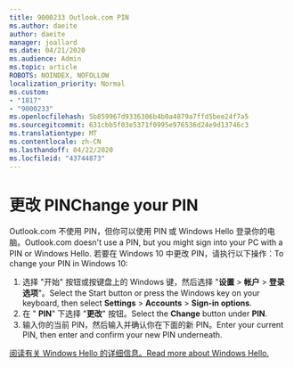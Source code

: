 ```yaml
---
title: 9000233 Outlook.com PIN
ms.author: daeite
author: daeite
manager: joallard
ms.date: 04/21/2020
ms.audience: Admin
ms.topic: article
ROBOTS: NOINDEX, NOFOLLOW
localization_priority: Normal
ms.custom:
- "1817"
- "9000233"
ms.openlocfilehash: 5b859967d9336306b4b0a4879a7ffd5bee24f7a5
ms.sourcegitcommit: 631cbb5f03e5371f0995e976536d24e9d13746c3
ms.translationtype: MT
ms.contentlocale: zh-CN
ms.lasthandoff: 04/22/2020
ms.locfileid: "43744873"
---
```

# <a name="change-your-pin"></a><span data-ttu-id="d6d18-102">更改 PIN</span><span class="sxs-lookup"><span data-stu-id="d6d18-102">Change your PIN</span></span>

<span data-ttu-id="d6d18-103">Outlook.com 不使用 PIN，但你可以使用 PIN 或 Windows Hello 登录你的电脑。</span><span class="sxs-lookup"><span data-stu-id="d6d18-103">Outlook.com doesn't use a PIN, but you might sign into your PC with a PIN or Windows Hello.</span></span> <span data-ttu-id="d6d18-104">若要在 Windows 10 中更改 PIN，请执行以下操作：</span><span class="sxs-lookup"><span data-stu-id="d6d18-104">To change your PIN in Windows 10:</span></span>

1. <span data-ttu-id="d6d18-105">选择 "开始" 按钮或按键盘上的 Windows 键，然后选择 "**设置** > **帐户** > **登录选项**"。</span><span class="sxs-lookup"><span data-stu-id="d6d18-105">Select the Start button or press the Windows key on your keyboard, then select **Settings** > **Accounts** > **Sign-in options**.</span></span>
2. <span data-ttu-id="d6d18-106">在 " **PIN**" 下选择 "**更改**" 按钮。</span><span class="sxs-lookup"><span data-stu-id="d6d18-106">Select the **Change** button under **PIN**.</span></span>
3. <span data-ttu-id="d6d18-107">输入你的当前 PIN，然后输入并确认你在下面的新 PIN。</span><span class="sxs-lookup"><span data-stu-id="d6d18-107">Enter your current PIN, then enter and confirm your new PIN underneath.</span></span>

[<span data-ttu-id="d6d18-108">阅读有关 Windows Hello 的详细信息。</span><span class="sxs-lookup"><span data-stu-id="d6d18-108">Read more about Windows Hello.</span></span>](https://support.microsoft.com/help/17215/)